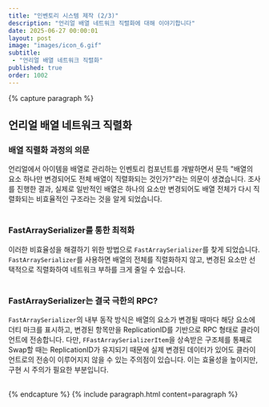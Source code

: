 ```yaml
---
title: "인벤토리 시스템 제작 (2/3)"
description: "언리얼 배열 네트워크 직렬화에 대해 이야기합니다"
date: 2025-06-27 00:00:01
layout: post
image: "images/icon_6.gif"
subtitle: 
 - "언리얼 배열 네트워크 직렬화"
published: true
order: 1002
---
```


{% capture paragraph %}

## **언리얼 배열 네트워크 직렬화**

### 배열 직렬화 과정의 의문
언리얼에서 아이템을 배열로 관리하는 인벤토리 컴포넌트를 개발하면서 문득 
"배열의 요소 하나만 변경되어도 전체 배열이 직렬화되는 것인가?"라는 의문이 생겼습니다. 
조사를 진행한 결과, 실제로 일반적인 배열은 하나의 요소만 변경되어도 배열 전체가 다시 직렬화되는 비효율적인 구조라는 것을 알게 되었습니다.
<br><br>

### FastArraySerializer를 통한 최적화
이러한 비효율성을 해결하기 위한 방법으로 `FastArraySerializer`를 찾게 되었습니다. 
`FastArraySerializer`를 사용하면 배열의 전체를 직렬화하지 않고, 
변경된 요소만 선택적으로 직렬화하여 네트워크 부하를 크게 줄일 수 있습니다.
<br><br>

### FastArraySerializer는 결국 극한의 RPC?
`FastArraySerializer`의 내부 동작 방식은 배열의 요소가 변경될 때마다 해당 요소에 더티 마크를 표시하고, 
변경된 항목만을 ReplicationID를 기반으로 RPC 형태로 클라이언트에 전송합니다. 
다만, `FFastArraySerializerItem`을 상속받은 구조체를 통째로 Swap할 때는 ReplicationID가 유지되기 때문에 실제 변경된 데이터가 있어도 클라이언트로의 전송이 이루어지지 않을 수 있는 주의점이 있습니다. 
이는 효율성을 높이지만, 구현 시 주의가 필요한 부분입니다.
<br><br>

{% endcapture %}
{% include paragraph.html content=paragraph %}

<!-- 
{% comment %}
------------------------------------------------------
{% capture paragraph %}
## **제목**
<br><br>

### 배경  
<br><br>

### 문제 인식  
<br><br>

### 문제 해결 
<br><br>

{% endcapture %}
{% include paragraph.html content=paragraph %}
------------------------------------------------------
{% endcomment %}
-->
